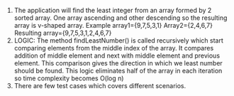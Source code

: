 1. The application will find the least integer from an array formed by 2 sorted array. One array ascending and other descending so the resulting array is v-shaped array.
   Example array1={9,7,5,3,1} Array2={2,4,6,7} Resulting array={9,7,5,3,1,2,4,6,7}
2. LOGIC:
	The method findLeastNumber() is called recursively which start comparing elements from the middle index of the array. It compares addition of middle element and next with middle element and previous element.
	This comparison gives the direction in which we least number should be found. This logic eliminates half of the array in each iteration so time complexity becomes O(log n)
3. There are few test cases which covers different scenarios.	